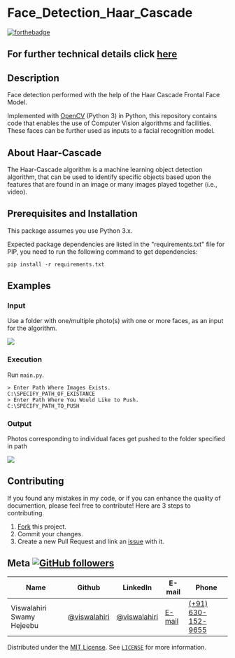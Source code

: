 # Face_Detection_Haar_Cascade

[![forthebadge](https://forthebadge.com/images/badges/made-with-python.svg)](https://forthebadge.com)

## For further technical details click [here](https://viswalahiri.github.io/Face_Detection_Haar_Cascade/scripts/)

## Description

Face detection performed with the help of the Haar Cascade Frontal Face Model.

Implemented with [OpenCV](https://pypi.org/project/opencv-python/) (Python 3) in Python, this repository contains code that enables the use of Computer Vision algorithms and facilities. These faces can be further used as inputs to a facial recognition model.

## About Haar-Cascade

The Haar-Cascade algorithm is a machine learning object detection algorithm, that can be used to identify specific objects based upon the features that are found in an image or many images played together (i.e., video).

## Prerequisites and Installation

This package assumes you use Python 3.x.

Expected package dependencies are listed in the "requirements.txt" file for PIP, you need to run the following command to get dependencies:
```
pip install -r requirements.txt
```

## Examples

### Input

Use a folder with one/multiple photo(s) with one or more faces, as an input for the algorithm.


<img align="center" src="https://github.com/Viswalahiri/Face_Detection_Haar_Cascade/blob/master/assets/family.jpg">



### Execution

Run ```main.py```.


```
> Enter Path Where Images Exists.
C:\SPECIFY_PATH_OF_EXISTANCE
> Enter Path Where You Would Like to Push.
C:\SPECIFY_PATH_TO_PUSH
```
### Output

Photos corresponding to individual faces get pushed to the folder specified in path

<img align="center" src="https://github.com/Viswalahiri/Face_Detection_Haar_Cascade/blob/master/assets/detected_faces.gif">



## Contributing

If you found any mistakes in my code, or if you can enhance the quality of documention, please feel free to contribute!
Here are 3 steps to contributing.

1. [Fork](https://github.com/Viswalahiri/Face_Detection_Haar_Cascade/fork) this project.
2. Commit your changes.
3. Create a new Pull Request and link an [issue](https://github.com/Viswalahiri/Face_Detection_Haar_Cascade/issues/new) with it.


## Meta [![GitHub followers](https://img.shields.io/github/followers/viswalahiri.svg?style=social&label=Follow&maxAge=2592000)](https://github.com/viswalahiri?tab=followers)


| Name | Github | LinkedIn | E-mail | Phone|
| --- | --- | --- | --- | --- |
| Viswalahiri Swamy Hejeebu | [@viswalahiri](https://github.com/viswalahiri) | [@viswalahiri](https://www.linkedin.com/in/viswalahiri/) |[E-mail](mailto:viswalahiriswamyh@gmail.com) | [(+91) 630-152-9655](tel:+916301529655)


Distributed under the [MIT License](https://opensource.org/licenses/MIT). See [`LICENSE`](https://github.com/Viswalahiri/Face_Detection_Haar_Cascade/blob/master/LICENSE) for more information.

